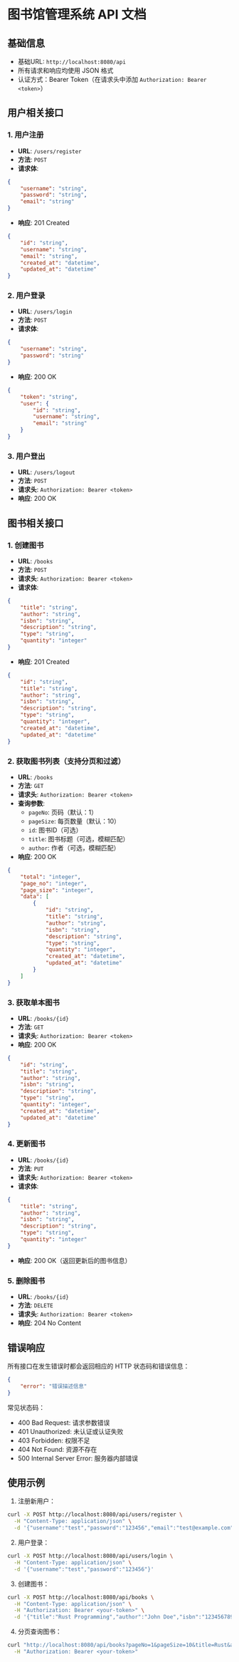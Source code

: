 # 图书馆管理系统 API 文档

## 基础信息
- 基础URL: `http://localhost:8080/api`
- 所有请求和响应均使用 JSON 格式
- 认证方式：Bearer Token（在请求头中添加 `Authorization: Bearer <token>`）

## 用户相关接口

### 1. 用户注册
- **URL**: `/users/register`
- **方法**: `POST`
- **请求体**:
```json
{
    "username": "string",
    "password": "string",
    "email": "string"
}
```
- **响应**: 201 Created
```json
{
    "id": "string",
    "username": "string",
    "email": "string",
    "created_at": "datetime",
    "updated_at": "datetime"
}
```

### 2. 用户登录
- **URL**: `/users/login`
- **方法**: `POST`
- **请求体**:
```json
{
    "username": "string",
    "password": "string"
}
```
- **响应**: 200 OK
```json
{
    "token": "string",
    "user": {
        "id": "string",
        "username": "string",
        "email": "string"
    }
}
```

### 3. 用户登出
- **URL**: `/users/logout`
- **方法**: `POST`
- **请求头**: `Authorization: Bearer <token>`
- **响应**: 200 OK

## 图书相关接口

### 1. 创建图书
- **URL**: `/books`
- **方法**: `POST`
- **请求头**: `Authorization: Bearer <token>`
- **请求体**:
```json
{
    "title": "string",
    "author": "string",
    "isbn": "string",
    "description": "string",
    "type": "string",
    "quantity": "integer"
}
```
- **响应**: 201 Created
```json
{
    "id": "string",
    "title": "string",
    "author": "string",
    "isbn": "string",
    "description": "string",
    "type": "string",
    "quantity": "integer",
    "created_at": "datetime",
    "updated_at": "datetime"
}
```

### 2. 获取图书列表（支持分页和过滤）
- **URL**: `/books`
- **方法**: `GET`
- **请求头**: `Authorization: Bearer <token>`
- **查询参数**:
  - `pageNo`: 页码（默认：1）
  - `pageSize`: 每页数量（默认：10）
  - `id`: 图书ID（可选）
  - `title`: 图书标题（可选，模糊匹配）
  - `author`: 作者（可选，模糊匹配）
- **响应**: 200 OK
```json
{
    "total": "integer",
    "page_no": "integer",
    "page_size": "integer",
    "data": [
        {
            "id": "string",
            "title": "string",
            "author": "string",
            "isbn": "string",
            "description": "string",
            "type": "string",
            "quantity": "integer",
            "created_at": "datetime",
            "updated_at": "datetime"
        }
    ]
}
```

### 3. 获取单本图书
- **URL**: `/books/{id}`
- **方法**: `GET`
- **请求头**: `Authorization: Bearer <token>`
- **响应**: 200 OK
```json
{
    "id": "string",
    "title": "string",
    "author": "string",
    "isbn": "string",
    "description": "string",
    "type": "string",
    "quantity": "integer",
    "created_at": "datetime",
    "updated_at": "datetime"
}
```

### 4. 更新图书
- **URL**: `/books/{id}`
- **方法**: `PUT`
- **请求头**: `Authorization: Bearer <token>`
- **请求体**:
```json
{
    "title": "string",
    "author": "string",
    "isbn": "string",
    "description": "string",
    "type": "string",
    "quantity": "integer"
}
```
- **响应**: 200 OK（返回更新后的图书信息）

### 5. 删除图书
- **URL**: `/books/{id}`
- **方法**: `DELETE`
- **请求头**: `Authorization: Bearer <token>`
- **响应**: 204 No Content

## 错误响应
所有接口在发生错误时都会返回相应的 HTTP 状态码和错误信息：
```json
{
    "error": "错误描述信息"
}
```

常见状态码：
- 400 Bad Request: 请求参数错误
- 401 Unauthorized: 未认证或认证失败
- 403 Forbidden: 权限不足
- 404 Not Found: 资源不存在
- 500 Internal Server Error: 服务器内部错误

## 使用示例

1. 注册新用户：
```bash
curl -X POST http://localhost:8080/api/users/register \
  -H "Content-Type: application/json" \
  -d '{"username":"test","password":"123456","email":"test@example.com"}'
```

2. 用户登录：
```bash
curl -X POST http://localhost:8080/api/users/login \
  -H "Content-Type: application/json" \
  -d '{"username":"test","password":"123456"}'
```

3. 创建图书：
```bash
curl -X POST http://localhost:8080/api/books \
  -H "Content-Type: application/json" \
  -H "Authorization: Bearer <your-token>" \
  -d '{"title":"Rust Programming","author":"John Doe","isbn":"1234567890123","description":"A great book","type":"programming","quantity":10}'
```

4. 分页查询图书：
```bash
curl "http://localhost:8080/api/books?pageNo=1&pageSize=10&title=Rust&author=John" \
  -H "Authorization: Bearer <your-token>"
``` 